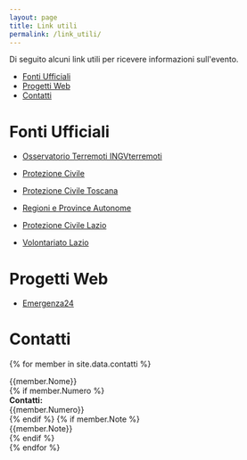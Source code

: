 ```yaml
---
layout: page
title: Link utili
permalink: /link_utili/
---
```


Di seguito alcuni link utili per ricevere informazioni sull'evento.

* [Fonti Ufficiali](#fonti-ufficiali)
* [Progetti Web](#progetti-web)
* [Contatti](#contatti)

# Fonti Ufficiali

- [Osservatorio Terremoti INGVterremoti](http://cnt.rm.ingv.it/)

- [Protezione Civile](http://www.protezionecivile.gov.it/jcms/it/home.wp)

- [Protezione Civile Toscana](http://www.toscana-notizie.it/ambiente-e-territorio/protezione-civile)

- [Regioni e Province Autonome](http://www.regioni.it/materie/protezione-civile/)

- [Protezione Civile Lazio](http://www.regione.lazio.it/rl_protezione_civile/)

- [Volontariato Lazio](http://www.volontariato.lazio.it/)

# Progetti Web

- [Emergenza24](http://www.emergenza24.org/)

# Contatti

{% for member in site.data.contatti %}
  <div class="panel panel-info">
  <div class="panel-heading">
  {{member.Nome}}
  </div>
  <div class="panel-body">
  {% if member.Numero %}
  <div class="row">
  <div class="col-md-2"><b>Contatti:</b></div><div class="col-md-10">{{member.Numero}}</div>
  </div>
  {% endif %}
  {% if member.Note %}
  <div class="row">
  <div class="col-md-12">{{member.Note}}</div>
  </div>
  {% endif %}
  </div>
  </div>
{% endfor %}

